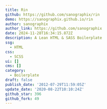 ```yaml
---
title: Rin
github: https://github.com/sanographix/rin
demo: https://sanographix.github.io/rin
author: sanographix
author_link: https://github.com/sanographix
date: 2024-11-28T16:34:15.872Z
description: A Lean HTML & SASS Boilerplate
ssg:
  - HTML
css:
  - SCSS
ui: []
cms: []
category:
  - Boilerplate
draft: false
publish_date: '2012-07-29T11:59:05Z'
update_date: '2020-08-22T10:10:24Z'
github_star: 396
github_fork: 49
---
```

